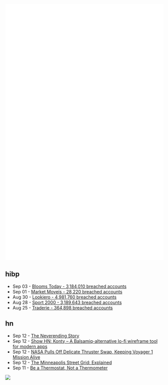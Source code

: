 ![Metrics](https://raw.githubusercontent.com/phixion/phixion/master/metrics.svg)

## hibp

<!--
for https://github.com/phixion/phixion/blob/main/.github/workflows/feeds.yml
-->
<!--START_SECTION:haveibeenpwnd-->
- Sep 03 - [Blooms Today - 3,184,010 breached accounts](https://haveibeenpwned.com/PwnedWebsites#BloomsToday)
- Sep 01 - [Market Moveis - 28,220 breached accounts](https://haveibeenpwned.com/PwnedWebsites#MarketMoveis)
- Aug 30 - [Lookiero - 4,981,760 breached accounts](https://haveibeenpwned.com/PwnedWebsites#Lookiero)
- Aug 28 - [Sport 2000 - 3,189,643 breached accounts](https://haveibeenpwned.com/PwnedWebsites#Sport2000)
- Aug 25 - [Traderie - 364,898 breached accounts](https://haveibeenpwned.com/PwnedWebsites#Traderie)
<!--END_SECTION:haveibeenpwnd-->

## hn

<!--
for https://github.com/phixion/phixion/blob/main/.github/workflows/feeds.yml
-->
<!--START_SECTION:hn-->
- Sep 12 - [The Neverending Story](https://garrettdimon.com/journal/posts/the-neverending-story)
- Sep 12 - [Show HN: Konty – A Balsamiq-alternative lo-fi wireframe tool for modern apps](https://konty.app/http://localhost:4321/)
- Sep 12 - [NASA Pulls Off Delicate Thruster Swap, Keeping Voyager 1 Mission Alive](https://gizmodo.com/nasa-pulls-off-delicate-thruster-swap-keeping-voyager-1-mission-alive-2000497434)
- Sep 12 - [The Minneapolis Street Grid: Explained](https://streets.mn/2024/09/11/streets-and-avenues-in-minneapolis/)
- Sep 11 - [Be a Thermostat, Not a Thermometer](https://larahogan.me/blog/be-a-thermostat-not-a-thermometer/)
<!--END_SECTION:hn-->

<!--
for https://yhype.me
-->
![](https://hit.yhype.me/github/profile?user_id=13013670)
